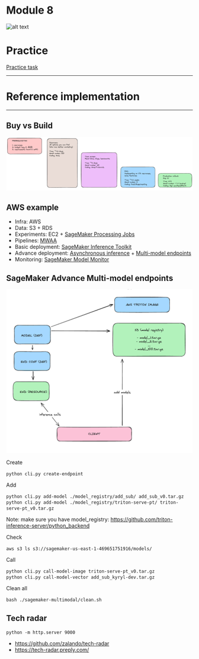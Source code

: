 # Module 8

![alt text](./../docs/monitoring.jpg)

# Practice 

[Practice task](./PRACTICE.md)

*** 

# Reference implementation

*** 

## Buy vs Build 

![alt text](./docs/build-vs-buy.png)

## AWS example

- Infra: AWS
- Data: S3 + RDS
- Experiments: EC2 + [SageMaker Processing Jobs](https://sagemaker-examples.readthedocs.io/en/latest/sagemaker_processing/scikit_learn_data_processing_and_model_evaluation/scikit_learn_data_processing_and_model_evaluation.html)
- Pipelines: [MWAA](https://aws.amazon.com/managed-workflows-for-apache-airflow/)
- Basic deployment: [SageMaker Inference Toolkit](https://github.com/aws/sagemaker-inference-toolkit)
- Advance deployment: [Asynchronous inference](https://docs.aws.amazon.com/sagemaker/latest/dg/async-inference.html) + [Multi-model endpoints](https://docs.aws.amazon.com/sagemaker/latest/dg/multi-model-endpoints.html)
- Monitoring: [SageMaker Model Monitor](https://docs.aws.amazon.com/sagemaker/latest/dg/model-monitor.html)


## SageMaker Advance Multi-model endpoints

![alt text](./docs/mme.png)

Create

```
python cli.py create-endpoint
```

Add

```
python cli.py add-model ./model_registry/add_sub/ add_sub_v0.tar.gz
python cli.py add-model ./model_registry/triton-serve-pt/ triton-serve-pt_v0.tar.gz
```

Note: make sure you have model_registry: https://github.com/triton-inference-server/python_backend


Check

```
aws s3 ls s3://sagemaker-us-east-1-469651751916/models/
```

Call 

```
python cli.py call-model-image triton-serve-pt_v0.tar.gz
python cli.py call-model-vector add_sub_kyryl-dev.tar.gz
```



Clean all
```
bash ./sagemaker-multimodal/clean.sh
```


## Tech radar

```
python -m http.server 9000
```

- https://github.com/zalando/tech-radar
- https://tech-radar.preply.com/

